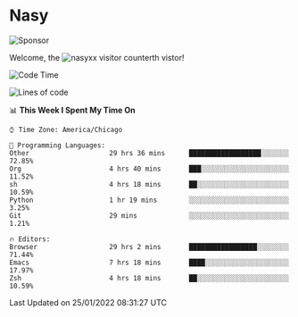 # Nasy

<!--
<p align="center">
<img height="200" src="https://github-readme-stats.vercel.app/api?username=nasyxx&count_private=true&show_icons=true&theme=dracula&include_all_commits=true"/>
<img height="200" src="https://github-readme-stats.vercel.app/api/top-langs/?username=nasyxx&theme=dracula&hide=html,jupyter+notebook&count_private=true&show_icons=true"/>
</p>

  
----------------
-->

![Sponsor](https://img.shields.io/static/v1.svg?label=Sponsor&message=%E2%9D%A4&logo=GitHub&style=flat&color=pink)
 
Welcome, the ![nasyxx visitor counter](https://count.getloli.com/get/@nasyxx?theme=rule34)th vistor!
 
<!--START_SECTION:waka-->
![Code Time](http://img.shields.io/badge/Code%20Time-1%2C791%20hrs%2058%20mins-blue)

![Lines of code](https://img.shields.io/badge/From%20Hello%20World%20I%27ve%20Written-5%20Million%20lines%20of%20code-blue)

📊 **This Week I Spent My Time On** 

```text
⌚︎ Time Zone: America/Chicago

💬 Programming Languages: 
Other                    29 hrs 36 mins      ██████████████████░░░░░░░   72.85% 
Org                      4 hrs 40 mins       ███░░░░░░░░░░░░░░░░░░░░░░   11.52% 
sh                       4 hrs 18 mins       ██░░░░░░░░░░░░░░░░░░░░░░░   10.59% 
Python                   1 hr 19 mins        ░░░░░░░░░░░░░░░░░░░░░░░░░   3.25% 
Git                      29 mins             ░░░░░░░░░░░░░░░░░░░░░░░░░   1.21%

🔥 Editors: 
Browser                  29 hrs 2 mins       █████████████████░░░░░░░░   71.44% 
Emacs                    7 hrs 18 mins       ████░░░░░░░░░░░░░░░░░░░░░   17.97% 
Zsh                      4 hrs 18 mins       ██░░░░░░░░░░░░░░░░░░░░░░░   10.59%

```


 Last Updated on 25/01/2022 08:31:27 UTC
<!--END_SECTION:waka-->

<!-- ![visitors](https://visitor-badge.laobi.icu/badge?page_id=nasyxx.nasyxx) -->
